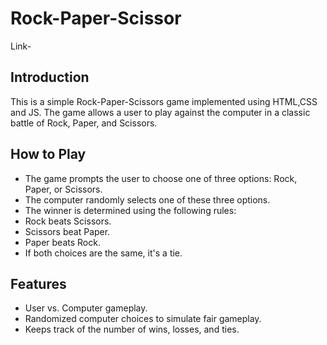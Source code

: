 # Rock-Paper-Scissor
Link-

## Introduction

This is a simple Rock-Paper-Scissors game implemented using HTML,CSS and JS. The game allows a user to play against the computer in a classic battle of Rock, Paper, and Scissors.

## How to Play
- The game prompts the user to choose one of three options: Rock, Paper, or Scissors.
- The computer randomly selects one of these three options.
- The winner is determined using the following rules:
- Rock beats Scissors.
- Scissors beat Paper.
- Paper beats Rock.
- If both choices are the same, it's a tie.
  
## Features

- User vs. Computer gameplay.
- Randomized computer choices to simulate fair gameplay.
- Keeps track of the number of wins, losses, and ties.
